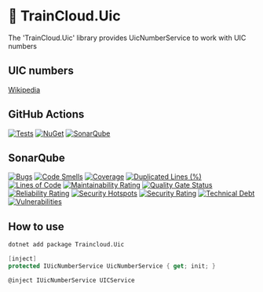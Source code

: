 # 🚆 TrainCloud.Uic

The 'TrainCloud.Uic' library provides UicNumberService to work with UIC numbers

## UIC numbers
[Wikipedia](https://en.wikipedia.org/wiki/UIC_wagon_numbers)


## GitHub Actions
[![Tests](https://github.com/traincloud-net/TrainCloud.Uic/actions/workflows/tests.yml/badge.svg)](https://github.com/traincloud-net/TrainCloud.Uic/actions/workflows/tests.yml) 
[![NuGet](https://github.com/traincloud-net/TrainCloud.Uic/actions/workflows/nuget.yml/badge.svg)](https://github.com/traincloud-net/TrainCloud.Uic/actions/workflows/nuget.yml) 
[![SonarQube](https://github.com/traincloud-net/TrainCloud.Uic/actions/workflows/sonarqube.yml/badge.svg)](https://github.com/traincloud-net/TrainCloud.Uic/actions/workflows/sonarqube.yml)

## SonarQube
[![Bugs](https://sonarqube.traincloud.net/api/project_badges/measure?project=TrainCloud.Uic&metric=bugs&token=sqb_452552b8fb07fffa84c1732d8def596c513ccf85)](https://sonarqube.traincloud.net/dashboard?id=TrainCloud.Uic) 
[![Code Smells](https://sonarqube.traincloud.net/api/project_badges/measure?project=TrainCloud.Uic&metric=code_smells&token=sqb_452552b8fb07fffa84c1732d8def596c513ccf85)](https://sonarqube.traincloud.net/dashboard?id=TrainCloud.Uic) 
[![Coverage](https://sonarqube.traincloud.net/api/project_badges/measure?project=TrainCloud.Uic&metric=coverage&token=sqb_452552b8fb07fffa84c1732d8def596c513ccf85)](https://sonarqube.traincloud.net/dashboard?id=TrainCloud.Uic) 
[![Duplicated Lines (%)](https://sonarqube.traincloud.net/api/project_badges/measure?project=TrainCloud.Uic&metric=duplicated_lines_density&token=sqb_452552b8fb07fffa84c1732d8def596c513ccf85)](https://sonarqube.traincloud.net/dashboard?id=TrainCloud.Uic) 
[![Lines of Code](https://sonarqube.traincloud.net/api/project_badges/measure?project=TrainCloud.Uic&metric=ncloc&token=sqb_452552b8fb07fffa84c1732d8def596c513ccf85)](https://sonarqube.traincloud.net/dashboard?id=TrainCloud.Uic) 
[![Maintainability Rating](https://sonarqube.traincloud.net/api/project_badges/measure?project=TrainCloud.Uic&metric=sqale_rating&token=sqb_452552b8fb07fffa84c1732d8def596c513ccf85)](https://sonarqube.traincloud.net/dashboard?id=TrainCloud.Uic) 
[![Quality Gate Status](https://sonarqube.traincloud.net/api/project_badges/measure?project=TrainCloud.Uic&metric=alert_status&token=sqb_452552b8fb07fffa84c1732d8def596c513ccf85)](https://sonarqube.traincloud.net/dashboard?id=TrainCloud.Uic) 
[![Reliability Rating](https://sonarqube.traincloud.net/api/project_badges/measure?project=TrainCloud.Uic&metric=reliability_rating&token=sqb_452552b8fb07fffa84c1732d8def596c513ccf85)](https://sonarqube.traincloud.net/dashboard?id=TrainCloud.Uic) 
[![Security Hotspots](https://sonarqube.traincloud.net/api/project_badges/measure?project=TrainCloud.Uic&metric=security_hotspots&token=sqb_452552b8fb07fffa84c1732d8def596c513ccf85)](https://sonarqube.traincloud.net/dashboard?id=TrainCloud.Uic) 
[![Security Rating](https://sonarqube.traincloud.net/api/project_badges/measure?project=TrainCloud.Uic&metric=security_rating&token=sqb_452552b8fb07fffa84c1732d8def596c513ccf85)](https://sonarqube.traincloud.net/dashboard?id=TrainCloud.Uic) 
[![Technical Debt](https://sonarqube.traincloud.net/api/project_badges/measure?project=TrainCloud.Uic&metric=sqale_index&token=sqb_452552b8fb07fffa84c1732d8def596c513ccf85)](https://sonarqube.traincloud.net/dashboard?id=TrainCloud.Uic) 
[![Vulnerabilities](https://sonarqube.traincloud.net/api/project_badges/measure?project=TrainCloud.Uic&metric=vulnerabilities&token=sqb_452552b8fb07fffa84c1732d8def596c513ccf85)](https://sonarqube.traincloud.net/dashboard?id=TrainCloud.Uic)

## How to use

```bash
dotnet add package Traincloud.Uic
```

```csharp
[inject]
protected IUicNumberService UicNumberService { get; init; }
```

```
@inject IUicNumberService UICService
```
